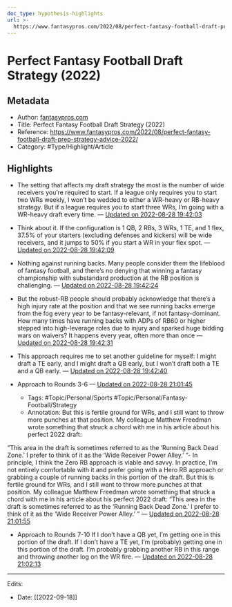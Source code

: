 ```yaml
---
doc_type: hypothesis-highlights
url: >-
  https://www.fantasypros.com/2022/08/perfect-fantasy-football-draft-prep-strategy-advice-2022/
---
```

# Perfect Fantasy Football Draft Strategy (2022)

## Metadata
- Author: [fantasypros.com]()
- Title: Perfect Fantasy Football Draft Strategy (2022)
- Reference: https://www.fantasypros.com/2022/08/perfect-fantasy-football-draft-prep-strategy-advice-2022/
- Category: #Type/Highlight/Article

## Highlights
- The setting that affects my draft strategy the most is the number of wide receivers you’re required to start. If a league only requires you to start two WRs weekly, I won’t be wedded to either a WR-heavy or RB-heavy strategy. But if a league requires you to start three WRs, I’m going with a WR-heavy draft every time. — [Updated on 2022-08-28 19:42:03](https://hyp.is/BJYPYCcrEe2Z-v-vT8GcOA/www.fantasypros.com/2022/08/perfect-fantasy-football-draft-prep-strategy-advice-2022/) 

- Think about it. If the configuration is 1 QB, 2 RBs, 3 WRs, 1 TE, and 1 flex, 37.5% of your starters (excluding defenses and kickers) will be wide receivers, and it jumps to 50% if you start a WR in your flex spot. — [Updated on 2022-08-28 19:42:09](https://hyp.is/CJ6UkicrEe2t3J_krxXdTQ/www.fantasypros.com/2022/08/perfect-fantasy-football-draft-prep-strategy-advice-2022/) 

- Nothing against running backs. Many people consider them the lifeblood of fantasy football, and there’s no denying that winning a fantasy championship with substandard production at the RB position is challenging. — [Updated on 2022-08-28 19:42:24](https://hyp.is/EVh6MCcrEe2icwsFkWIbKg/www.fantasypros.com/2022/08/perfect-fantasy-football-draft-prep-strategy-advice-2022/) 

- But the robust-RB people should probably acknowledge that there’s a high injury rate at the position and that we see running backs emerge from the fog every year to be fantasy-relevant, if not fantasy-dominant. How many times have running backs with ADPs of RB60 or higher stepped into high-leverage roles due to injury and sparked huge bidding wars on waivers? It happens every year, often more than once — [Updated on 2022-08-28 19:42:31](https://hyp.is/FUrFEicrEe2psNNczBIgVQ/www.fantasypros.com/2022/08/perfect-fantasy-football-draft-prep-strategy-advice-2022/)  

- This approach requires me to set another guideline for myself: I might draft a TE early, and I might draft a QB early, but I won’t draft both a TE and a QB early. — [Updated on 2022-08-28 19:42:40](https://hyp.is/GuXQNCcrEe2idKNm-Tpz8w/www.fantasypros.com/2022/08/perfect-fantasy-football-draft-prep-strategy-advice-2022/) 

- Approach to Rounds 3-6 — [Updated on 2022-08-28 21:01:45](https://hyp.is/JyglqCc2Ee2Nc9PSdVdx7Q/www.fantasypros.com/2022/08/perfect-fantasy-football-draft-prep-strategy-advice-2022/)  
   - Tags: #Topic/Personal/Sports #Topic/Personal/Fantasy-Football/Strategy
   - Annotation: But this is fertile ground for WRs, and I still want to throw more punches at that position. My colleague Matthew Freedman wrote something that struck a chord with me in his article about his perfect 2022 draft:

“This area in the draft is sometimes referred to as the ‘Running Back Dead Zone.’ I prefer to think of it as the ‘Wide Receiver Power Alley.’ ”- In principle, I think the Zero RB approach is viable and savvy. In practice, I’m not entirely comfortable with it and prefer going with a Hero RB approach or grabbing a couple of running backs in this portion of the draft. But this is fertile ground for WRs, and I still want to throw more punches at that position. My colleague Matthew Freedman wrote something that struck a chord with me in his article about his perfect 2022 draft: “This area in the draft is sometimes referred to as the ‘Running Back Dead Zone.’ I prefer to think of it as the ‘Wide Receiver Power Alley.’ ” — [Updated on 2022-08-28 21:01:55](https://hyp.is/LOGnRCc2Ee2NdLNwAZQ1Og/www.fantasypros.com/2022/08/perfect-fantasy-football-draft-prep-strategy-advice-2022/)  

- Approach to Rounds 7-10 If I don’t have a QB yet, I’m getting one in this portion of the draft. If I don’t have a TE yet, I’m (probably) getting one in this portion of the draft. I’m probably grabbing another RB in this range and throwing another log on the WR fire. — [Updated on 2022-08-28 21:02:13](https://hyp.is/N7ZkwCc2Ee2xRQONymfQ8g/www.fantasypros.com/2022/08/perfect-fantasy-football-draft-prep-strategy-advice-2022/)  

***
Edits:
- Date: [[2022-09-18]]